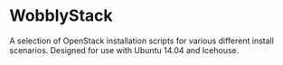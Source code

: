 WobblyStack
===========

A selection of OpenStack installation scripts for various different install scenarios. Designed for use with Ubuntu 14.04 and Icehouse.
